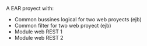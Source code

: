 A EAR proyect with:

* Common bussines logical for two web proyects (ejb)
* Common filter for two web proyect (ejb)
* Module web REST 1
* Module web REST 2
